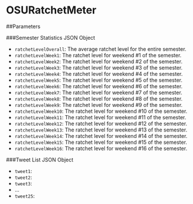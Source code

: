 OSURatchetMeter
===============

##Parameters

###Semester Statistics JSON Object
* `ratchetLevelOverall`: The average ratchet level for the entire semester.
* `ratchetLevelWeek1`: The ratchet level for weekend #1 of the semester.
* `ratchetLevelWeek2`: The ratchet level for weekend #2 of the semester.
* `ratchetLevelWeek3`: The ratchet level for weekend #3 of the semester.
* `ratchetLevelWeek4`: The ratchet level for weekend #4 of the semester.
* `ratchetLevelWeek5`: The ratchet level for weekend #5 of the semester.
* `ratchetLevelWeek6`: The ratchet level for weekend #6 of the semester.
* `ratchetLevelWeek7`: The ratchet level for weekend #7 of the semester.
* `ratchetLevelWeek8`: The ratchet level for weekend #8 of the semester.
* `ratchetLevelWeek9`: The ratchet level for weekend #9 of the semester.
* `ratchetLevelWeek10`: The ratchet level for weekend #10 of the semester.
* `ratchetLevelWeek11`: The ratchet level for weekend #11 of the semester.
* `ratchetLevelWeek12`: The ratchet level for weekend #12 of the semester.
* `ratchetLevelWeek13`: The ratchet level for weekend #13 of the semester.
* `ratchetLevelWeek14`: The ratchet level for weekend #14 of the semester.
* `ratchetLevelWeek15`: The ratchet level for weekend #15 of the semester.
* `ratchetLevelWeek16`: The ratchet level for weekend #16 of the semester.

###Tweet List JSON Object
* `tweet1`:
* `tweet2`:
* `tweet3`:
* ...
* `tweet25`:
